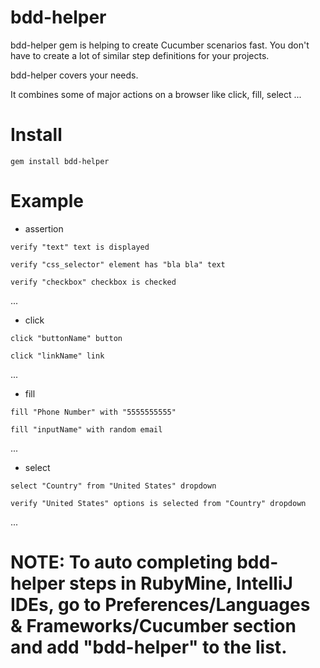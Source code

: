 # bdd-helper
bdd-helper gem is helping to create Cucumber scenarios fast. You don't have to create a lot of similar step definitions for your projects.

bdd-helper covers your needs.

It combines some of major actions on a browser like click, fill, select ...

# Install
```
gem install bdd-helper
```

# Example
- assertion
```
verify "text" text is displayed

verify "css_selector" element has "bla bla" text

verify "checkbox" checkbox is checked
```

...

- click
```
click "buttonName" button

click "linkName" link
```
...

- fill
```
fill "Phone Number" with "5555555555"

fill "inputName" with random email
```
...

- select
```
select "Country" from "United States" dropdown

verify "United States" options is selected from "Country" dropdown

```
...

# NOTE: To auto completing bdd-helper steps in RubyMine, IntelliJ IDEs, go to Preferences/Languages & Frameworks/Cucumber section and add "bdd-helper" to the list.
